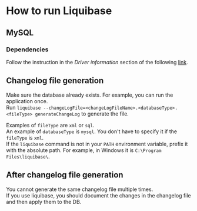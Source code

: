 # How to run Liquibase

## MySQL

### Dependencies
Follow the instruction in the *Driver information* section of the following [link](https://docs.liquibase.com/workflows/database-setup-tutorials/mysql.html).

## Changelog file generation
Make sure the database already exists. For example, you can run the application once.  
Run `liquibase --changeLogFile=<changeLogFileName>.<databaseType>.<fileType> generateChangeLog` to generate the file.

Examples of `fileType` are `xml` or `sql`.  
An example of `databaseType` is `mysql`. You don't have to specify it if the `fileType` is `xml`.  
If the `liquibase` command is not in your `PATH` environment variable, prefix it with the absolute path. For example, in Windows it is `C:\Program Files\liquibase\`.

## After changelog file generation
You cannot generate the same changelog file multiple times.  
If you use liquibase, you should document the changes in the changelog file and then apply them to the DB.